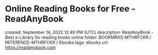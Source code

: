 # Online Reading Books for Free - ReadAnyBook

created: September 14, 2022 12:49 PM (UTC)
description: ReadAnyBook - Best e-Library for reading books online
folder: BOOKMRKS-MTHRFCKR / REFERENCE-MTHRFCKR / Ebooks
tags: ebooks
url: https://readanybook.com